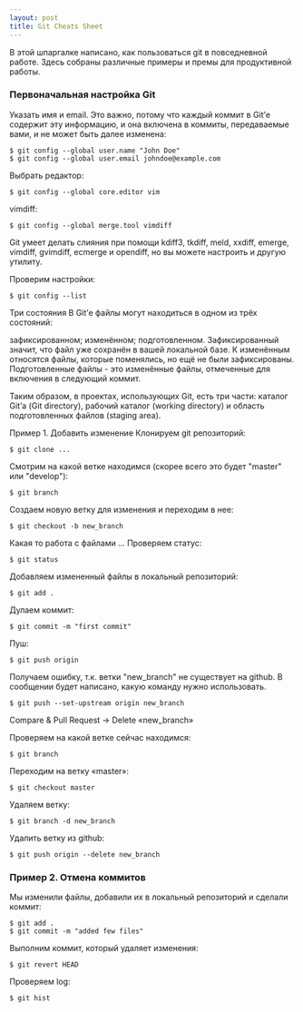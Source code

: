 ```yaml
---
layout: post
title: Git Cheats Sheet
---
```

В этой шпаргалке написано, как пользоваться git в повседневной работе. Здесь собраны различные примеры и премы для продуктивной работы.

### Первоначальная настройка Git
Указать имя и email. Это важно, потому что каждый коммит в Git’е содержит эту информацию, и она включена в коммиты, передаваемые вами, и не может быть далее изменена:
```
$ git config --global user.name "John Doe"
$ git config --global user.email johndoe@example.com
```

Выбрать редактор:
```
$ git config --global core.editor vim
```

vimdiff:
```
$ git config --global merge.tool vimdiff
```
Git умеет делать слияния при помощи kdiff3, tkdiff, meld, xxdiff, emerge, vimdiff, gvimdiff, ecmerge и opendiff, но вы можете настроить и другую утилиту.

Проверим настройки:

```
$ git config --list
```
Три состояния
В Git’е файлы могут находиться в одном из трёх состояний:

зафиксированном;
изменённом;
подготовленном.
Зафиксированный значит, что файл уже сохранён в вашей локальной базе. К изменённым относятся файлы, которые поменялись, но ещё не были зафиксированы. Подготовленные файлы - это изменённые файлы, отмеченные для включения в следующий коммит.

Таким образом, в проектах, использующих Git, есть три части: каталог Git’а (Git directory), рабочий каталог (working directory) и область подготовленных файлов (staging area).



Пример 1. Добавить изменение
Клонируем git репозиторий:

```
$ git clone ...
```
Смотрим на какой ветке находимся (скорее всего это будет "master" или "develop"):

```
$ git branch
```
Создаем новую ветку для изменения и переходим в нее:

```
$ git checkout -b new_branch
```
Какая то работа с файлами …
Проверяем статус:
```
$ git status
```
Добавляем измененный файлы в локальный репозиторий:
```
$ git add .
```
Дулаем коммит:
```
$ git commit -m "first commit"
```
Пуш:
```
$ git push origin
```
Получаем ошибку, т.к. ветки "new_branch" не существует на github. В сообщении будет написано, какую команду нужно использовать.

```
$ git push --set-upstream origin new_branch
```
Compare & Pull Request -> Delete «new_branch»

Проверяем на какой ветке сейчас находимся:

```
$ git branch
```
Переходим на ветку «master»:

```
$ git checkout master
```
Удаляем ветку:

```
$ git branch -d new_branch
```
Удалить ветку из github:

```
$ git push origin --delete new_branch
```
### Пример 2. Отмена коммитов
Мы изменили файлы, добавили их в локальный репозиторий и сделали коммит:

```
$ git add .
$ git commit -m "added few files"
```
Выполним коммит, который удаляет изменения:

```
$ git revert HEAD
```
Проверяем log:

```
$ git hist
```
